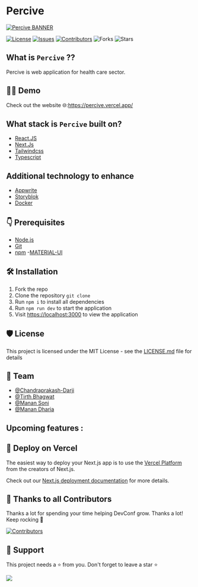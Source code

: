 # Percive

[![Percive BANNER](/public/static/gh_banner.png)](https://percive.vercel.app/)

[![License](https://img.shields.io/badge/License-MIT-green.svg)](https://opensource.org/licenses/mit/) [![Issues](https://img.shields.io/github/issues/WebXDAO/DevConf)](https://github.com/WebXDAO/DevConf/issues) [![Contributors](https://img.shields.io/github/contributors/WebXDAO/DevConf)](https://github.com/WebXDAO/DevConf/graphs/contributors) ![Forks](https://img.shields.io/github/forks/WebXDAO/DevConf) ![Stars](https://img.shields.io/github/stars/WebXDAO/DevConf)

## What is `Percive` ??

Percive is web application for health care sector.


## 👨‍💻 Demo

Check out the website 🌐:https://percive.vercel.app/

## What stack is `Percive` built on?

- [React.JS](https://reactjs.org/)
- [Next.Js](https://nextjs.org/)
- [Tailwindcss](https://tailwindcss.com/)
- [Typescript](https://www.typescriptlang.org/)

## Additional technology to enhance

- [Appwrite](https://cloud.appwrite.io/register/invite/mlh)
- [Storyblok](https://www.storyblok.com/)
- [Docker](https://www.docker.com/)

## 👇 Prerequisites

- [Node.js](https://nodejs.org/en/)
- [Git](https://git-scm.com/)
- [npm](https://www.npmjs.com/)
 -[MATERIAL-UI](https://v4.mui.com/)

## 🛠️ Installation

1. Fork the repo
2. Clone the repository `git clone`
3. Run `npm i` to install all dependencies
4. Run `npm run dev` to start the application
5. Visit <https://localhost:3000> to view the application


## 🛡️ License

This project is licensed under the MIT License - see the [LICENSE.md](./LICENSE) file for details

## 👥 Team

- [@Chandraprakash-Darji](https://github.com/Chandraprakash-Darji)
- [@Tirth Bhagwat](https://github.com/tirth-bhagwat)
- [@Manan Soni](https://github.com/manan-Soni)
- [@Manan Dharia](https://github.com/manandharia07)

## Upcoming features :




## 🚀 Deploy on Vercel

The easiest way to deploy your Next.js app is to use the [Vercel Platform](https://vercel.com/new?utm_medium=default-template&filter=next.js&utm_source=create-next-app&utm_campaign=create-next-app-readme) from the creators of Next.js.

Check out our [Next.js deployment documentation](https://nextjs.org/docs/deployment) for more details.

## 💪 Thanks to all Contributors

Thanks a lot for spending your time helping DevConf grow. Thanks a lot! Keep rocking 🍻

[![Contributors](https://contrib.rocks/image?repo=ax-studios/percive/)](https://github.com/ax-studios/percive/graphs/contributors)


## 🙏 Support

This project needs a ⭐️ from you. Don't forget to leave a star ⭐️

![](https://camo.githubusercontent.com/37b009b52b3a9af7886f52e75cd76d1b32fef331ab1dc2108089c0ced0b7635f/68747470733a2f2f7777772e6461746f636d732d6173736574732e636f6d2f33313034392f313631383938333239372d706f77657265642d62792d76657263656c2e737667)
